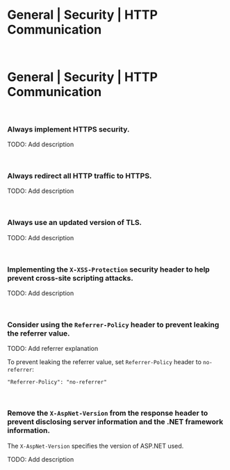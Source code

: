 # General | Security | HTTP Communication
<br>


# General | Security | HTTP Communication
<br>


### Always implement HTTPS security.

TODO: Add description

<br>


### Always redirect all HTTP traffic to HTTPS.

TODO: Add description

<br>


### Always use an updated version of TLS.

TODO: Add description

<br>


### Implementing the `X-XSS-Protection` security header to help prevent cross-site scripting attacks.

TODO: Add description

<br>


### Consider using the `Referrer-Policy` header to prevent leaking the referrer value.

TODO: Add referrer explanation

To prevent leaking the referrer value, set `Referrer-Policy` header to `no-referrer`:

```
"Referrer-Policy": "no-referrer"
```

<br>


### Remove the `X-AspNet-Version` from the response header to prevent disclosing server information and the .NET framework information.  

The `X-AspNet-Version` specifies the version of ASP.NET used.

TODO: Add description

<br>